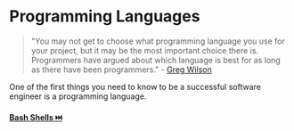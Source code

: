 # Programming Languages

> "You may not get to choose what programming language you use for your project, but it may be the most important choice there is. Programmers have argued about which language is best for as long as there have been programmers." - [Greg Wilson](https://buildtogether.tech/tooling/)

One of the first things you need to know to be a successful software engineer is a programming language.

#### [**Bash Shells** ⏭️ ](Shells.md)

